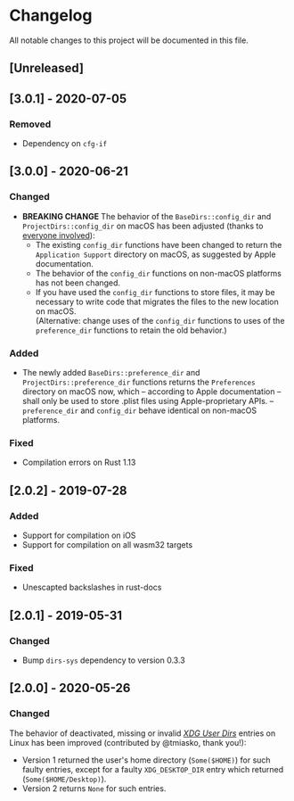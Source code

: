 # Changelog

All notable changes to this project will be documented in this file.

## [Unreleased]

## [3.0.1] - 2020-07-05

### Removed

-   Dependency on `cfg-if`

## [3.0.0] - 2020-06-21

### Changed

- **BREAKING CHANGE** The behavior of the `BaseDirs::config_dir` and `ProjectDirs::config_dir`
    on macOS has been adjusted (thanks to [everyone involved](https://github.com/dirs-dev/directories-rs/issues/62)):
  - The existing `config_dir` functions have been changed to return the `Application Support`
    directory on macOS, as suggested by Apple documentation.
  - The behavior of the `config_dir` functions on non-macOS platforms has not been changed.
  - If you have used the `config_dir` functions to store files, it may be necessary to write code
    that migrates the files to the new location on macOS.<br/>
    (Alternative: change uses of the `config_dir` functions to uses of the `preference_dir` functions
    to retain the old behavior.)
    
### Added
    
- The newly added `BaseDirs::preference_dir` and `ProjectDirs::preference_dir` functions returns
  the `Preferences` directory on macOS now, which – according to Apple documentation – shall only
  be used to store .plist files using Apple-proprietary APIs.
  – `preference_dir` and `config_dir` behave identical on non-macOS platforms.

### Fixed

- Compilation errors on Rust 1.13

## [2.0.2] - 2019-07-28

### Added

- Support for compilation on iOS
- Support for compilation on all wasm32 targets

### Fixed

- Unescapted backslashes in rust-docs

## [2.0.1] - 2019-05-31

### Changed

- Bump `dirs-sys` dependency to version 0.3.3

## [2.0.0] - 2020-05-26

### Changed

The behavior of deactivated, missing or invalid [_XDG User Dirs_](https://www.freedesktop.org/wiki/Software/xdg-user-dirs/)
entries on Linux has been improved (contributed by @tmiasko, thank you!):

- Version 1 returned the user's home directory (`Some($HOME)`) for such faulty entries, except for a faulty `XDG_DESKTOP_DIR` entry which returned (`Some($HOME/Desktop)`).
- Version 2 returns `None` for such entries.
